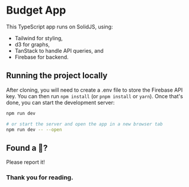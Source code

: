# Budget App

This TypeScript app runs on SolidJS, using:
- Tailwind for styling,
- d3 for graphs,
- TanStack to handle API queries, and 
- Firebase for backend.

## Running the project locally
After cloning, you will need to create a .env file to store the Firebase API key.
You can then run `npm install` (or `pnpm install` or `yarn`). Once that's done, you can start the development server: 

```bash
npm run dev

# or start the server and open the app in a new browser tab
npm run dev -- --open
```

## Found a 🐞?
Please report it!

### Thank you for reading.
